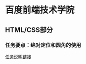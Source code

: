 # 百度前端技术学院
## HTML/CSS部分
### 任务要点：绝对定位和圆角的使用
[任务说明链接][1]

[1]:http://ife.baidu.com/task/detail?taskId=4